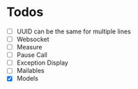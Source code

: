 # Todos
- [ ] UUID can be the same for multiple lines
- [ ] Websocket
- [ ] Measure
- [ ] Pause Call
- [ ] Exception Display
- [ ] Mailables
- [x] Models
